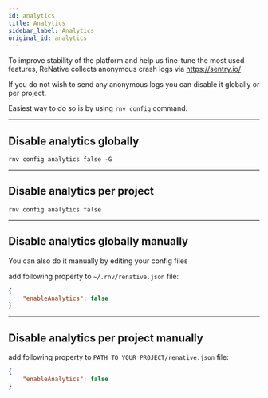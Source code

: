 ```yaml
---
id: analytics
title: Analytics
sidebar_label: Analytics
original_id: analytics
---
```




To improve stability of the platform and help us fine-tune the most used features, ReNative collects anonymous crash logs via https://sentry.io/

If you do not wish to send any anonymous logs you can disable it globally or per project.

Easiest way to do so is by using `rnv config` command.

---
## Disable analytics globally

`rnv config analytics false -G`

---
## Disable analytics per project

`rnv config analytics false`

---
## Disable analytics globally manually

You can also do it manually by editing your config files

add following property to `~/.rnv/renative.json` file:

```json
{
    "enableAnalytics": false
}
```

---
## Disable analytics per project manually

add following property to `PATH_TO_YOUR_PROJECT/renative.json` file:

```json
{
    "enableAnalytics": false
}
```
